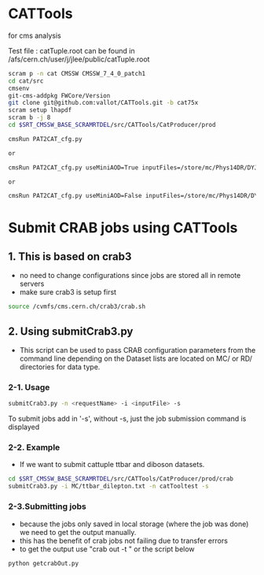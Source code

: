 CATTools
========

for cms analysis

Test file : catTuple.root can be found in /afs/cern.ch/user/j/jlee/public/catTuple.root
```bash
scram p -n cat CMSSW CMSSW_7_4_0_patch1
cd cat/src
cmsenv
git-cms-addpkg FWCore/Version
git clone git@github.com:vallot/CATTools.git -b cat75x
scram setup lhapdf
scram b -j 8
cd $SRT_CMSSW_BASE_SCRAMRTDEL/src/CATTools/CatProducer/prod

cmsRun PAT2CAT_cfg.py 

or 

cmsRun PAT2CAT_cfg.py useMiniAOD=True inputFiles=/store/mc/Phys14DR/DYJetsToLL_M-50_13TeV-madgraph-pythia8/MINIAODSIM/PU20bx25_PHYS14_25_V1-v1/00000/0432E62A-7A6C-E411-87BB-002590DB92A8.root

or 

cmsRun PAT2CAT_cfg.py useMiniAOD=False inputFiles=/store/mc/Phys14DR/DYJetsToLL_M-50_13TeV-madgraph-pythia8/AODSIM/PU20bx25_PHYS14_25_V1-v1/00000/00CC714A-F86B-E411-B99A-0025904B5FB8.root globalTag='PHYS14_25_V2::All'
```

# Submit CRAB jobs using CATTools
## 1. This is based on crab3
 - no need to change configurations since jobs are stored all in remote servers
 - make sure crab3 is setup first
```bash
source /cvmfs/cms.cern.ch/crab3/crab.sh
```

## 2. Using submitCrab3.py
- This script can be used to pass CRAB configuration parameters from the command line depending on the Dataset lists are located on MC/ or RD/ directories for data type.

### 2-1. Usage 
```bash
submitCrab3.py -n <requestName> -i <inputFile> -s
```
To submit jobs add in '-s', without -s, just the job submission command is displayed
### 2-2. Example
- If we want to submit cattuple ttbar and diboson datasets.
```bash
cd $SRT_CMSSW_BASE_SCRAMRTDEL/src/CATTools/CatProducer/prod/crab
submitCrab3.py -i MC/ttbar_dilepton.txt -n catTooltest -s 
```

### 2-3.Submitting jobs
- because the jobs only saved in local storage (where the job was done) we need to get the output manually. 
- this has the benefit of crab jobs not failing due to transfer errors
- to get the output use "crab out -t <taskdir>" or the script below
```bash
python getcrabOut.py
```
